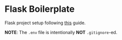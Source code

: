 # Flask Boilerplate

Flask project setup following [this](http://www.joeantonakakis.com/FlaskDevOps/) guide.

**NOTE**: The `.env` file is intentionally **NOT** `.gitignore`-ed.  
